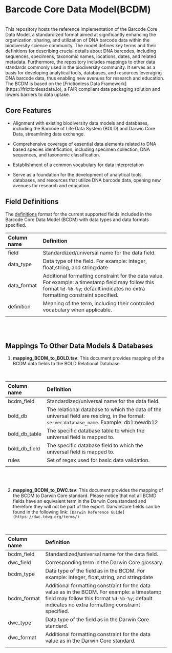 # Barcode Core Data Model(BCDM)
<br>
This repository hosts the reference implementation of the Barcode Core Data Model, a standardized format aimed at significantly enhancing the organization, sharing, and utilization of DNA barcode data within the biodiversity science community. The model defines key terms and their definitions for describing crucial details about DNA barcodes, including sequences, specimens, taxonomic names, locations, dates, and related metadata. Furthermore, the repository includes mappings to other data standards commonly used in the biodiversity community. It serves as a basis for developing analytical tools, databases, and resources leveraging DNA barcode data, thus enabling new avenues for research and education.
<br>
The BCDM is based on the [Frictionless Data Framework](https://frictionlessdata.io), a FAIR compliant data packaging solution and lowers barriers to data uptake.


## Core Features
- Alignment with existing biodiversity data models and databases, including the Barcode of Life Data System (BOLD) and Darwin Core Data, streamlining data exchange.

- Comprehensive coverage of essential data elements related to DNA based species identification, including specimen collection, DNA sequences, and taxonomic classification.

- Establishment of a common vocabulary for data interpretation

- Serve as a foundation for the development of analytical tools, databases, and resources that utilize DNA barcode data, opening new avenues for research and education.


## Field Definitions 
The [definitions](field_definitions.tsv) format for the current supported fields included in the Barcode Core Data Model (BCDM) with data types and data formats specified.

  
  |**Column name** | **Definition**|
  | :----------|:---------|
  |field| Standardized/universal name for the data field.|
  |data_type|  Data type of the field. For example: integer, float,string, and string:date|
  |data_format| Additional formatting constraint for the data value. For example: a timestamp field may follow this format `%d-%b-%y`; default indicates no extra formatting constraint specified. | 
  |definition | Meaning of the term, including their controlled vocabulary when applicable. |
  | |
<br>
<br>


## Mappings To Other Data Models & Databases
 1. **mapping_BCDM_to_BOLD.tsv**: This document provides mapping of the BCDM data fields to the BOLD Relational Database. 

<br>

  |**Column name** | **Definition**|
  | :----------|:---------|
  |bcdm_field| Standardized/universal name for the data field.|
  |bold_db | The relational database to which the data of the universal field are residing, in the format: `server`:`database_name`.  Example: db1:newdb12 |
  |bold_db_table| The specific database table to which the universal field is mapped to.|
  |bold_db_field| The specific database field to which the universal field is mapped to.|
  |rules| Set of regex used for basic data validation.
  | |
<br>
<br>
 
 2. **mapping_BCDM_to_DWC.tsv**: This document provides the mapping of the BCDM to Darwin Core standard. Please notice that not all BCMD fields have an equivalent term in the Darwin Core standard and therefore they will not be part of the export. DarwinCore fields can be found in the following link: `[Darwin Reference Guide] (https://dwc.tdwg.org/terms/)`
 
<br>

  
  |**Column name** | **Definition**|
  | :----------|:---------|
  |bcdm_field | Standardized/universal name for the data field.|
  |dwc_field | Corresponding term in the Darwin Core glossary.|
  |bcdm_type|Data type of the field as in the BCDM. For example: integer, float,string, and string:date |
  |bcdm_format| Additional formatting constraint for the data value as in the BCDM. For example: a timestamp field may follow this format `%d-%b-%y`; default indicates no extra formatting constraint specified.  |
  |dwc_type|Data type of the field as in the Darwin Core standard.|
  |dwc_format| Additional formatting constraint for the data value as in the Darwin Core standard.|
  | |
